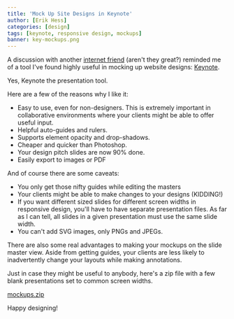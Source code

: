 ```yaml
---
title: 'Mock Up Site Designs in Keynote'
author: [Erik Hess]
categories: [design]
tags: [keynote, responsive design, mockups]
banner: key-mockups.png
---
```


A discussion with another [internet friend](http://bettermess.com/) (aren't they great?) reminded me of a tool I've found highly useful in mocking up website designs: [Keynote](https://itunes.apple.com/us/app/keynote/id409183694?mt=12). 

Yes, Keynote the presentation tool.

Here are a few of the reasons why I like it:

* Easy to use, even for non-designers. This is extremely important in collaborative environments where your clients might be able to offer useful input.
* Helpful auto-guides and rulers.
* Supports element opacity and drop-shadows.
* Cheaper and quicker than Photoshop.
* Your design pitch slides are now 90% done.
* Easily export to images or PDF

And of course there are some caveats:

* You only get those nifty guides while editing the masters
* Your clients might be able to make changes to your designs (KIDDING!)
* If you want different sized slides for different screen widths in responsive design, you'll have to have separate presentation files. As far as I can tell, all slides in a given presentation must use the same slide width.
* You can't add SVG images, only PNGs and JPEGs.

There are also some real advantages to making your mockups on the slide master view. Aside from getting guides, your clients are less likely to inadvertently change your layouts while making annotations.

Just in case they might be useful to anybody, here's a zip file with a few blank presentations set to common screen widths.

[mockups.zip](/assets/files/mockups.zip)

 Happy designing!